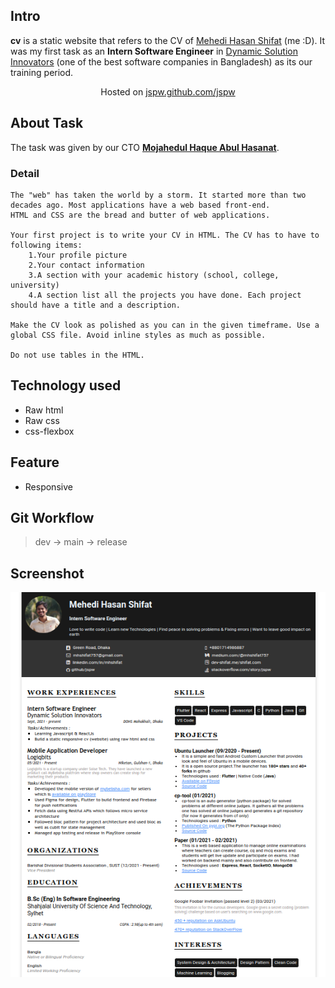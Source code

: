 ## Intro

**cv** is a static website that refers to the CV of [Mehedi Hasan Shifat](https://www.github.com/jspw) (me :D). It was my first task as an **Intern Software Engineer** in [Dynamic Solution Innovators](http://dsinnovators.com/) (one of the best software companies in Bangladesh) as its our training period.

<p align='center'>Hosted on <a href="https://jspw.github.io/cv/">jspw.github.com/jspw</a></p>

## About Task

The task was given by our CTO [**Mojahedul Haque Abul Hasanat**](http://dsinnovators.com/masum.html).

### Detail

```
The "web" has taken the world by a storm. It started more than two decades ago. Most applications have a web based front-end.
HTML and CSS are the bread and butter of web applications.

Your first project is to write your CV in HTML. The CV has to have to following items:
    1.Your profile picture
    2.Your contact information
    3.A section with your academic history (school, college, university)
    4.A section list all the projects you have done. Each project should have a title and a description.

Make the CV look as polished as you can in the given timeframe. Use a global CSS file. Avoid inline styles as much as possible.

Do not use tables in the HTML.

```

## Technology used

- Raw html
- Raw css
- css-flexbox

## Feature

- Responsive

## Git Workflow

> dev -> main -> release

## Screenshot

![](assets/ss/cv.png)
